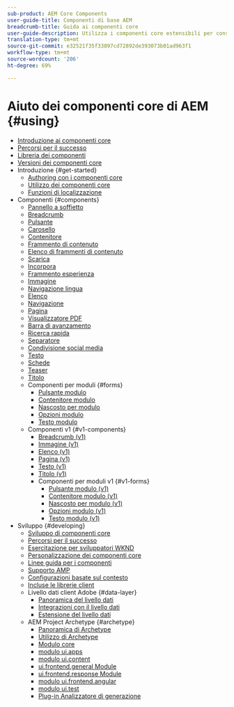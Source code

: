 ```yaml
---
sub-product: AEM Core Components
user-guide-title: Componenti di base AEM
breadcrumb-title: Guida ai componenti core
user-guide-description: Utilizza i componenti core estensibili per consentire agli autori di creare facilmente contenuti.
translation-type: tm+mt
source-git-commit: e32521f35f33897cd72892de393073b01ad963f1
workflow-type: tm+mt
source-wordcount: '206'
ht-degree: 69%

---
```



# Aiuto dei componenti core di AEM {#using}

+ [Introduzione ai componenti core](introduction.md)
+ [Percorsi per il successo](developing/success.md)
+ [Libreria dei componenti](https://adobe.com/go/aem_cmp_library)
+ [Versioni dei componenti core](versions.md)
+ Introduzione {#get-started}
   + [Authoring con i componenti core](get-started/authoring.md)
   + [Utilizzo dei componenti core](get-started/using.md)
   + [Funzioni di localizzazione](get-started/localization.md)
+ Componenti {#components}
   + [Pannello a soffietto](components/accordion.md)
   + [Breadcrumb](components/breadcrumb.md)
   + [Pulsante](components/button.md)
   + [Carosello](components/carousel.md)
   + [Contenitore](components/container.md)
   + [Frammento di contenuto](components/content-fragment-component.md)
   + [Elenco di frammenti di contenuto](components/content-fragment-list.md)
   + [Scarica](components/download.md)
   + [Incorpora](components/embed.md)
   + [Frammento esperienza](components/experience-fragment.md)
   + [Immagine](components/image.md)
   + [Navigazione lingua](components/language-navigation.md)
   + [Elenco](components/list.md)
   + [Navigazione](components/navigation.md)
   + [Pagina](components/page.md)
   + [Visualizzatore PDF](components/pdf-viewer.md)
   + [Barra di avanzamento](components/progress-bar.md)
   + [Ricerca rapida](components/quick-search.md)
   + [Separatore](components/separator.md)
   + [Condivisione social media](components/sharing.md)
   + [Testo](components/text.md)
   + [Schede](components/tabs.md)
   + [Teaser](components/teaser.md)
   + [Titolo](components/title.md)
   + Componenti per moduli {#forms}
      + [Pulsante modulo](components/forms/form-button.md)
      + [Contenitore modulo](components/forms/form-container.md)
      + [Nascosto per modulo](components/forms/form-hidden.md)
      + [Opzioni modulo](components/forms/form-options.md)
      + [Testo modulo](components/forms/form-text.md)
   + Componenti v1 {#v1-components}
      + [Breadcrumb (v1)](components/v1/breadcrumb-v1.md)
      + [Immagine (v1)](components/v1/image-v1.md)
      + [Elenco (v1)](components/v1/list-v1.md)
      + [Pagina (v1)](components/v1/page-v1.md)
      + [Testo (v1)](components/v1/text-v1.md)
      + [Titolo (v1)](components/v1/title-v1.md)
      + Componenti per moduli v1 {#v1-forms}
         + [Pulsante modulo (v1)](components/v1/form-button-v1.md)
         + [Contenitore modulo (v1)](components/v1/form-container-v1.md)
         + [Nascosto per modulo (v1)](components/v1/form-hidden-v1.md)
         + [Opzioni modulo (v1)](components/v1/form-options-v1.md)
         + [Testo modulo (v1)](components/v1/form-text-v1.md)
+ Sviluppo {#developing}
   + [Sviluppo di componenti core](developing/overview.md)
   + [Percorsi per il successo](developing/success.md)
   + [Esercitazione per sviluppatori WKND](https://docs.adobe.com/content/help/en/experience-manager-learn/getting-started-wknd-tutorial-develop/overview.html)
   + [Personalizzazione dei componenti core](developing/customizing.md)
   + [Linee guida per i componenti](developing/guidelines.md)
   + [Supporto AMP](developing/amp.md)
   + [Configurazioni basate sul contesto](developing/context-aware-configs.md)
   + [Incluse le librerie client](developing/including-clientlibs.md)
   + Livello dati client  Adobe {#data-layer}
      + [Panoramica del livello dati](developing/data-layer/overview.md)
      + [Integrazioni con il livello dati](developing/data-layer/integrations.md)
      + [Estensione del livello dati](developing/data-layer/extending.md)
   + AEM Project Archetype {#archetype}
      + [Panoramica di Archetype](developing/archetype/overview.md)
      + [Utilizzo di Archetype](developing/archetype/using.md)
      + [Modulo core](developing/archetype/core.md)
      + [modulo ui.apps](developing/archetype/uiapps.md)
      + [modulo ui.content](developing/archetype/uicontent.md)
      + [ui.frontend.general Module](developing/archetype/uifrontend.md)
      + [ui.frontend.response Module](developing/archetype/uifrontend-react.md)
      + [modulo ui.frontend.angular](developing/archetype/uifrontend-angular.md)
      + [modulo ui.test](developing/archetype/uitests.md)
      + [Plug-in Analizzatore di generazione](developing/archetype/build-analyzer-maven-plugin.md)
